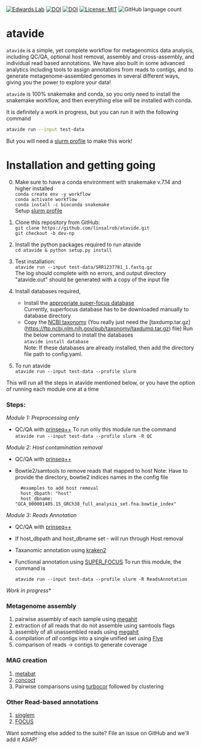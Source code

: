 [![Edwards Lab](https://img.shields.io/badge/Bioinformatics-EdwardsLab-03A9F4)](https://edwards.flinders.edu.au)
[![DOI](https://www.zenodo.org/badge/403921714.svg)](https://www.zenodo.org/badge/latestdoi/403921714)
[![DOI](https://img.shields.io/badge/DOI-WorkflowHub-yellowgreen)](https://doi.org/10.48546/WORKFLOWHUB.WORKFLOW.241.1)
[![License: MIT](https://img.shields.io/badge/License-MIT-yellow.svg)](https://opensource.org/licenses/MIT)
![GitHub language count](https://img.shields.io/github/languages/count/linsalrob/atavide)


# atavide

`atavide` is a simple, yet complete workflow for metagenomics data analysis, including QC/QA, optional host removal, assembly and cross-assembly, and individual read based annotations. We have also built in some advanced analytics including tools to assign annotations from reads to contigs, and to generate metagenome-assembled genomes in several different ways, giving you the power to explore your data!

`atavide` is 100% snakemake and conda, so you only need to install the snakemake workflow, and then everything else will be installed with conda.


It is definitely a work in progress, but you can run it with the following command 

```bash
atavide run --input test-data
```

But you will need a [slurm profile](https://fame.flinders.edu.au/blog/2021/08/02/snakemake-profiles-updated) to make this work!


# Installation and getting going

0. Make sure to have a conda environment with snakemake v.7.14 and higher installed \
    `conda create env -y workflow` \
    `conda activate workflow` \
    `conda install -c bioconda snakemake` \
  Setup [slurm profile](https://fame.flinders.edu.au/blog/2021/08/02/snakemake-profiles-updated)

1. Clone this repository from GitHub: \
    `git clone https://github.com/linsalrob/atavide.git` \
    `git checkout -b dev-np`
    
2. Install the python packages required to run atavide \
    `cd atavide & python setup.py install`
    
3. Test installation: \
  `atavide run --input test-data/SRR1237781_1.fastq.gz` \
  The log should complete with no errors, and output directory "atavide.out" should be generated with a copy of the input file

4. Install databases required,
    - Install the [appropriate super-focus database](https://cloudstor.aarnet.edu.au/plus/s/bjYDqqDXK5u7JiF) \
        Currently, superfocus database has to be downloaded manually to database directory
    - Copy the [NCBI taxonomy](https://ftp.ncbi.nlm.nih.gov/pub/taxonomy/) (You really just need the [taxdump.tar.gz]           (https://ftp.ncbi.nlm.nih.gov/pub/taxonomy/taxdump.tar.gz) file)
    Run the below command to install the databases \
        `atavide install database` \
    Note: If these databases are already installed, then add the directory file path to config.yaml.

5. To run atavide \
    `atavide run --input test-data --profile slurm`
  
  This will run all the steps in atavide mentioned below, or you have the option of running each module one at a time

### Steps:
*Module 1: Preprocessing only* 

- QC/QA with [prinseq++](https://github.com/Adrian-Cantu/PRINSEQ-plus-plus)
To run only this module run the command \
    `atavide run --input test-data --profile slurm -R QC`

*Module 2: Host contamination removal* 

- QC/QA with [prinseq++](https://github.com/Adrian-Cantu/PRINSEQ-plus-plus)
- Bowtie2/samtools to remove reads that mapped to host
Note: Have to provide the directory, bowtie2 indices names in the config file

        #examples to add host removal 
        host_dbpath: "host"
        host_dbname: "GCA_000001405.15_GRCh38_full_analysis_set.fna.bowtie_index"

*Module 3: Reads Annotation*

- QC/QA with [prinseq++](https://github.com/Adrian-Cantu/PRINSEQ-plus-plus)
- If host_dbpath and host_dbname set - will run through Host removal 
- Taxanomic annotation using [kraken2](https://github.com/DerrickWood/kraken2)
- Functional annotation using [SUPER_FOCUS](https://github.com/metageni/SUPER-FOCUS)
To run this module, the command is 
     
     `atavide run --input test-data --profile slurm -R ReadsAnnotation`
     
*Work in progress**

### Metagenome assembly
1. pairwise assembly of each sample using [megahit](https://github.com/voutcn/megahit)
2. extraction of all reads that do not assemble using samtools flags
3. assembly of all unassembled reads using [megahit](https://github.com/voutcn/megahit)
4. compilation of _all_ contigs into a single unified set using [Flye](https://github.com/fenderglass/Flye)
5. comparison of reads -> contigs to generate coverage

### MAG creation
1. [metabat](https://bitbucket.org/berkeleylab/metabat/src/master/)
2. [concoct](https://github.com/BinPro/CONCOCT)
3. Pairwise comparisons using [turbocor](https://github.com/dcjones/turbocor) followed by clustering

### Other Read-based annotations 
1. [singlem](https://github.com/wwood/singlem)
2. [FOCUS](https://github.com/metageni/FOCUS)

Want something else added to the suite? File an issue on GitHub and we'll add it ASAP!


